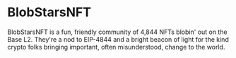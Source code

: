 # BlobStarsNFT

BlobStarsNFT is a fun, friendly community of 4,844 NFTs blobin' out on the Base L2. They're a nod to EIP-4844 and a bright beacon of light for the kind crypto folks bringing important, often misunderstood, change to the world.
